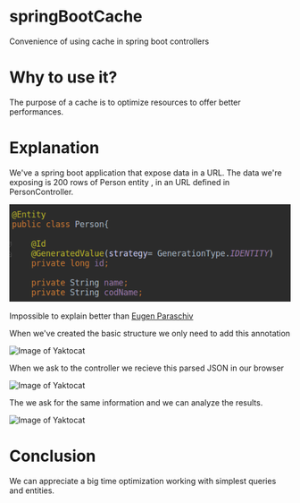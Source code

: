 # springBootCache
Convenience of using cache in spring boot controllers

# Why to use it?
The purpose of a cache is to optimize resources to offer better performances.

# Explanation
We've a spring boot application that expose data in a URL.
The data we're exposing is 200 rows of Person entity , in an URL defined in PersonController.

![Image of Yaktocat](https://github.com/delalama/springBootCache/blob/master/pics/1)

Impossible to explain better than [Eugen Paraschiv](https://www.baeldung.com/spring-boot-start)

When we've created the basic structure we only need to add this annotation

![Image of Yaktocat](https://github.com/delalama/springBootCache/blob/master/pics/2)

When we ask to the controller we recieve this parsed JSON in our browser

![Image of Yaktocat](https://github.com/delalama/springBootCache/blob/master/pics/3)

The we ask for the same information and we can analyze the results.

![Image of Yaktocat](https://github.com/delalama/springBootCache/blob/master/pics/4)

# Conclusion
We can appreciate a big time optimization working with simplest queries and entities. 

